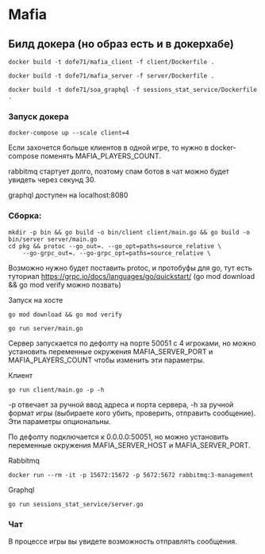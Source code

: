 # Mafia

## Билд докера (но образ есть и в докерхабе)

```
docker build -t dofe71/mafia_client -f client/Dockerfile .

docker build -t dofe71/mafia_server -f server/Dockerfile .

docker build -t dofe71/soa_graphql -f sessions_stat_service/Dockerfile .
```

### Запуск докера

```
docker-compose up --scale client=4
```
Если захочется больше клиентов в одной игре, то нужно в docker-compose поменять MAFIA_PLAYERS_COUNT.

rabbitmq стартует долго, поэтому спам ботов в чат можно будет увидеть через секунд 30.

graphql доступен на localhost:8080

### Сборка:
```
mkdir -p bin && go build -o bin/client client/main.go && go build -o bin/server server/main.go
cd pkg && protoc --go_out=. --go_opt=paths=source_relative \
    --go-grpc_out=. --go-grpc_opt=paths=source_relative \
```

Возможно нужно будет поставить protoc, и протобуфы для go, тут есть туториал https://grpc.io/docs/languages/go/quickstart/ (go mod download && go mod verify можно позвать)

Запуск на хосте
```
go mod download && go mod verify
```


```
go run server/main.go
```
Сервер запускается по дефолту на порте 50051 с 4 игроками, но можно установить переменные окружения MAFIA_SERVER_PORT и MAFIA_PLAYERS_COUNT чтобы изменить эти параметры.

Клиент
```
go run client/main.go -p -h
```
-p отвечает за ручной ввод адреса и порта сервера, -h за ручной формат игры (выбираете кого убить, проверить, отправить сообщение). Эти параметры опциональны.

По дефолту подключается к 0.0.0.0:50051, но можно установить переменные окружения MAFIA_SERVER_HOST и MAFIA_SERVER_PORT.

Rabbitmq

```
docker run --rm -it -p 15672:15672 -p 5672:5672 rabbitmq:3-management
```

Graphql 

```
go run sessions_stat_service/server.go
```

### Чат

В процессе игры вы увидете возможность отправлять сообщения.

